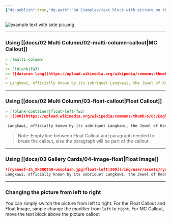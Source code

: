 ```yaml
---
{"dg-publish":true,"dg-path":"04 Examples/text block with picture on the left.md","permalink":"/04-examples/text-block-with-picture-on-the-left/","noteIcon":"","updated":"2024-01-28T10:51:09.621+08:00"}
---
```



![example text with side pic.png](/img/user/docs/assets/example%20text%20with%20side%20pic.png)

---

### Using [[docs/02 Multi Column/02-multi-column-callout\|MC Callout]] 
```md
> [!multi-column]
> 
>> [!blank|fw3]
>> ![dataran lang](https://upload.wikimedia.org/wikipedia/commons/thumb/6/6c/Eagle_square_at_Kuah_Langkawi.jpg/375px-Eagle_square_at_Kuah_Langkawi.jpg)
> 
> Langkawi, officially known by its sobriquet Langkawi, the Jewel of Kedah (Malay: Langkawi Permata Kedah), is a duty-free island and an archipelago of 99 islands (plus five small islands visible only at low tide in the Strait of Malacca) located some 30 km off the coast of northwestern Malaysia and a few kilometres south of Ko Tarutao, adjacent to the Thai border. Politically, it is an administrative district of Kedah, with Kuah as its largest town. Pantai Cenang is the island's most popular beach and tourist area.
```

---

### Using [[docs/02 Multi Column/03-float-callout\|Float Callout]] 
```md
> [!blank-container|float-left-fw3]
> ![300](https://upload.wikimedia.org/wikipedia/commons/thumb/6/6c/Eagle_square_at_Kuah_Langkawi.jpg/375px-Eagle_square_at_Kuah_Langkawi.jpg)
 
 Langkawi, officially known by its sobriquet Langkawi, the Jewel of Kedah (Malay: Langkawi Permata Kedah), is a duty-free island and an archipelago of 99 islands (plus five small islands visible only at low tide in the Strait of Malacca) located some 30 km off the coast of northwestern Malaysia and a few kilometres south of Ko Tarutao, adjacent to the Thai border. Politically, it is an administrative district of Kedah, with Kuah as its largest town. Pantai Cenang is the island's most popular beach and tourist area.
```

> Note: Empty line between Float Callout and paragraph needed to break the callout, else the paragraph will be part of the callout

---

### Using [[docs/03 Gallery Cards/04-image-float\|Float Image]] 
```md
![ryaneof-Jh_Xk8RQtG0-unsplash.jpg|float-left|300](/img/user/assets/ryaneof-Jh_Xk8RQtG0-unsplash.jpg)
Langkawi, officially known by its sobriquet Langkawi, the Jewel of Kedah (Malay: Langkawi Permata Kedah), is a duty-free island and an archipelago of 99 islands (plus five small islands visible only at low tide in the Strait of Malacca) located some 30 km off the coast of northwestern Malaysia and a few kilometres south of Ko Tarutao, adjacent to the Thai border. Politically, it is an administrative district of Kedah, with Kuah as its largest town. Pantai Cenang is the island's most popular beach and tourist area.
```

---

### Changing the picture from left to right
You can simply switch the picture from left to right. For the Float Callout and Float Image, simple change the modifier from `left` to `right`. For MC Callout, move the text block above the picture callout